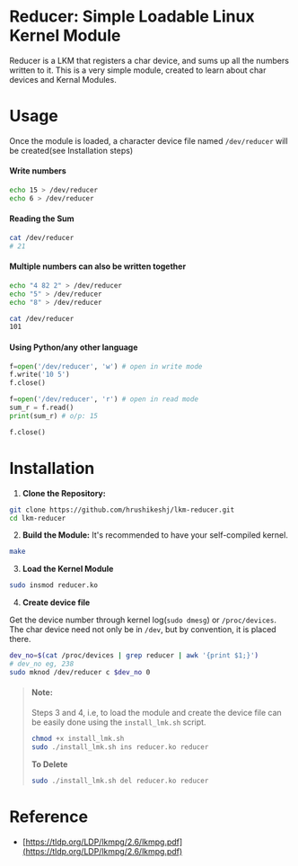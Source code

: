 # Reducer: Simple Loadable Linux Kernel Module

Reducer is a LKM that registers a char device, and sums up all the numbers written to it.
This is a very simple module, created to learn about char devices and Kernal Modules.

# Usage
Once the module is loaded, a character device file named `/dev/reducer` will be created(see Installation steps)
#### Write numbers 
```bash
echo 15 > /dev/reducer
echo 6 > /dev/reducer
```
#### Reading the Sum
```bash
cat /dev/reducer
# 21
```
#### Multiple numbers can also be written together
```bash
echo "4 82 2" > /dev/reducer
echo "5" > /dev/reducer
echo "8" > /dev/reducer

cat /dev/reducer
101
```
#### Using Python/any other language
```python
f=open('/dev/reducer', 'w') # open in write mode
f.write('10 5')
f.close()

f=open('/dev/reducer', 'r') # open in read mode
sum_r = f.read()
print(sum_r) # o/p: 15

f.close()
```

# Installation
1. **Clone the Repository:**
```bash
git clone https://github.com/hrushikeshj/lkm-reducer.git
cd lkm-reducer
```
2. **Build the Module:**
It's recommended to have your self-compiled kernel.
```bash
make
```
3. **Load the Kernel Module**
```bash
sudo insmod reducer.ko
```
4. **Create device file**
   
Get the device number through kernel log(`sudo dmesg`) or `/proc/devices`. The char device need not only be in `/dev`, but by convention, it is placed there.
```bash
dev_no=$(cat /proc/devices | grep reducer | awk '{print $1;}')
# dev_no eg, 238
sudo mknod /dev/reducer c $dev_no 0
```
>#### Note:
> Steps 3 and 4, i.e, to load the module and create the device file can be easily done using the
>`install_lmk.sh` script.
>```bash
>chmod +x install_lmk.sh
>sudo ./install_lmk.sh ins reducer.ko reducer
>```
>**To Delete**
>```bash
>sudo ./install_lmk.sh del reducer.ko reducer
>```
# Reference
- [https://tldp.org/LDP/lkmpg/2.6/lkmpg.pdf](https://tldp.org/LDP/lkmpg/2.6/lkmpg.pdf)
